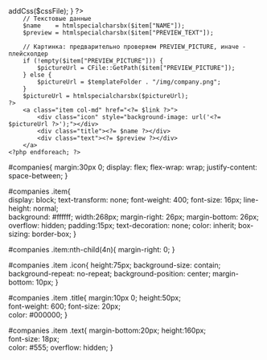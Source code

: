<?php
if (!defined("B_PROLOG_INCLUDED") || B_PROLOG_INCLUDED !== true) die();

// Подключаем стили шаблона, если файл существует
$cssFile = $templateFolder . "/style.css";
if (file_exists($_SERVER['DOCUMENT_ROOT'] . $cssFile)) {
    Bitrix\Main\Page\Asset::getInstance()->addCss($cssFile);
}
?>

<div id="companies" class="row">
    <?php foreach ($arResult["ITEMS"] as $item):
        // Собираем ссылку на детальную или на список, либо используем корневую
        $link = $item["DETAIL_PAGE_URL"] ?: $item["LIST_PAGE_URL"] ?: "/local/glab/";
        $link = htmlspecialcharsbx($link);

        // Текстовые данные
        $name    = htmlspecialcharsbx($item["NAME"]);
        $preview = htmlspecialcharsbx($item["PREVIEW_TEXT"]);

        // Картинка: предварительно проверяем PREVIEW_PICTURE, иначе - плейсхолдер
        if (!empty($item["PREVIEW_PICTURE"])) {
            $pictureUrl = CFile::GetPath($item["PREVIEW_PICTURE"]);
        } else {
            $pictureUrl = $templateFolder . "/img/company.png";
        }
        $pictureUrl = htmlspecialcharsbx($pictureUrl);
    ?>
        <a class="item col-md" href="<?= $link ?>">
            <div class="icon" style="background-image: url('<?= $pictureUrl ?>');"></div>
            <div class="title"><?= $name ?></div>
            <div class="text"><?= $preview ?></div>
        </a>
    <?php endforeach; ?>
</div>


#companies{
  margin:30px 0;
  display: flex;
  flex-wrap: wrap;
  justify-content: space-between;
}

#companies .item{  
  display: block;
  text-transform: none;
  font-weight: 400;
  font-size: 16px;
  line-height: normal;  
  background: #ffffff;
  width:268px;
  margin-right: 26px;
  margin-bottom: 26px;
  overflow: hidden;
  padding:15px;
  text-decoration: none;
  color: inherit;
  box-sizing: border-box;
}

#companies .item:nth-child(4n){
  margin-right: 0;
}

#companies .item .icon{
  height:75px;
  background-size: contain;
  background-repeat: no-repeat;
  background-position: center;
  margin-bottom: 10px;
}

#companies .item .title{
  margin:10px 0;
  height:50px;    
  font-weight: 600;
  font-size: 20px;  
  color: #000000;
}

#companies .item .text{
  margin-bottom:20px;
  height:160px;  
  font-size: 18px;  
  color: #555;
  overflow: hidden;
}

